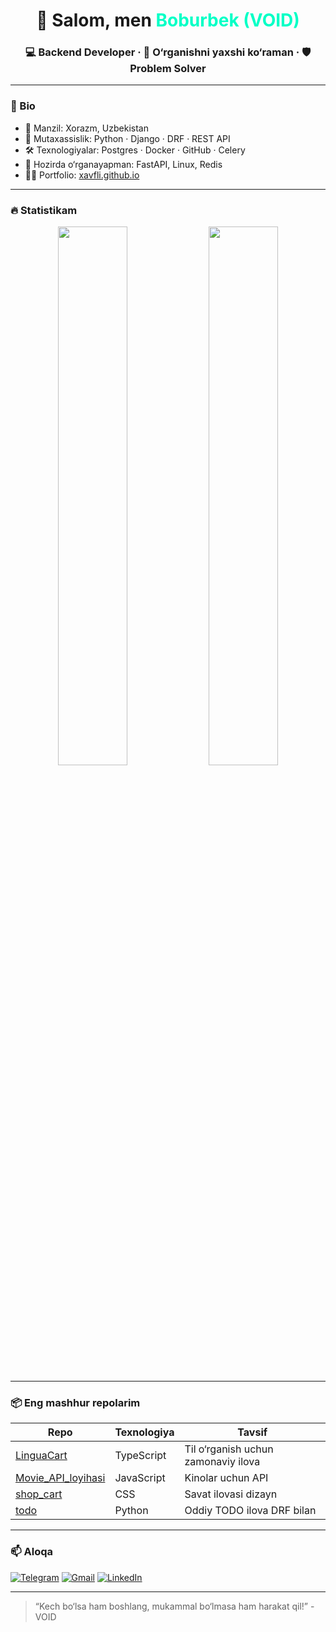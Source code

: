 <h1 align="center">👋 Salom, men <span style="color:#00FFC6;">Boburbek (VOID)</span></h1>
<h3 align="center">💻 Backend Developer · 🧠 O‘rganishni yaxshi ko‘raman · 🛡️ Problem Solver</h3>

---

### 🧾 Bio
- 📍 Manzil: Xorazm, Uzbekistan  
- 💼 Mutaxassislik: Python · Django · DRF · REST API  
- 🛠️ Texnologiyalar: Postgres · Docker · GitHub · Celery  
- 🌱 Hozirda o‘rganayapman: FastAPI, Linux, Redis  
- 🧑‍💻 Portfolio: [xavfli.github.io](https://xavfli.github.io)

---

### 🔥 Statistikam
<p align="center">
  <img src="https://github-readme-stats.vercel.app/api?username=xavfli&show_icons=true&theme=tokyonight&hide_border=true" width="47%" />
  <img src="https://github-readme-streak-stats.herokuapp.com?user=xavfli&theme=tokyonight&hide_border=true" width="47%"/>
</p>

---

### 📦 Eng mashhur repolarim

| Repo | Texnologiya | Tavsif |
|------|-------------|--------|
| [LinguaCart](https://github.com/xavfli/LinguaCart) | TypeScript | Til o‘rganish uchun zamonaviy ilova |
| [Movie_API_loyihasi](https://github.com/xavfli/Movie_API_loyihasi) | JavaScript | Kinolar uchun API |
| [shop_cart](https://github.com/xavfli/shop_cart) | CSS | Savat ilovasi dizayn |
| [todo](https://github.com/xavfli/todo) | Python | Oddiy TODO ilova DRF bilan |

---

### 📫 Aloqa
[![Telegram](https://img.shields.io/badge/Telegram-2CA5E0?style=for-the-badge&logo=telegram&logoColor=white)](https://t.me/NuriddinovBoburbek)
[![Gmail](https://img.shields.io/badge/Gmail-D14836?style=for-the-badge&logo=gmail&logoColor=white)](mailto:nboburbek778@gmail.com)
[![LinkedIn](https://img.shields.io/badge/LinkedIn-0077B5?style=for-the-badge&logo=linkedin&logoColor=white)](https://www.linkedin.com/in/boburbek-nuriddinov-306236265/)

---

> “Kech bo‘lsa ham boshlang, mukammal bo‘lmasa ham harakat qil!” - VOID

